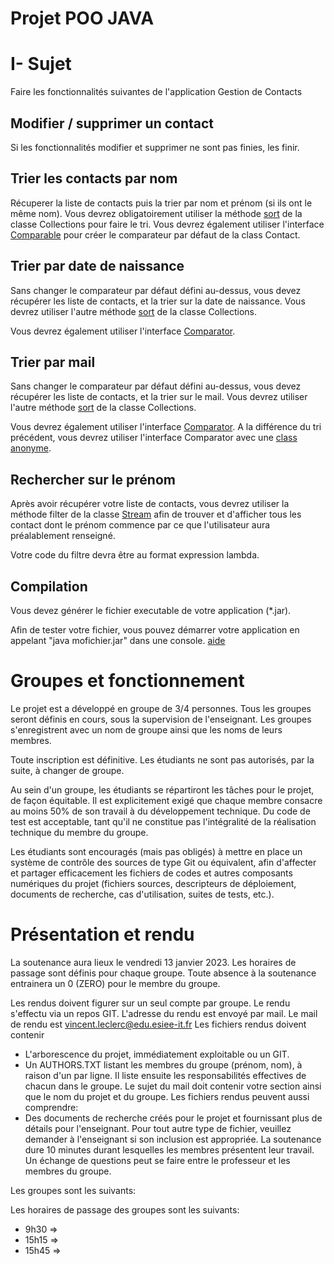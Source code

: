# Projet POO JAVA

# I- Sujet

Faire les fonctionnalités suivantes de l'application Gestion de Contacts

## Modifier / supprimer un contact 

Si les fonctionnalités modifier et supprimer ne sont pas finies, les finir.

## Trier les contacts par nom

Récuperer la liste de contacts puis la trier par nom et prénom (si ils ont le même nom).
Vous devrez obligatoirement utiliser la méthode [sort](https://docs.oracle.com/en/java/javase/11/docs/api/java.base/java/util/Collections.html#sort(java.util.List)) de la classe Collections pour faire le tri.
Vous devrez également utiliser l'interface [Comparable](https://docs.oracle.com/en/java/javase/11/docs/api/java.base/java/lang/Comparable.html) pour créer le comparateur par défaut de la class Contact.

## Trier par date de naissance

Sans changer le comparateur par défaut défini au-dessus, vous devez récupérer les liste de contacts, et la trier sur la date de naissance.
Vous devrez utiliser l'autre méthode [sort](https://docs.oracle.com/en/java/javase/11/docs/api/java.base/java/util/Collections.html#sort(java.util.List,java.util.Comparator)) de la classe Collections.

Vous devrez également utiliser l'interface [Comparator](https://docs.oracle.com/en/java/javase/11/docs/api/java.base/java/util/Comparator.html).

## Trier par mail

Sans changer le comparateur par défaut défini au-dessus, vous devez récupérer les liste de contacts, et la trier sur le mail.
Vous devrez utiliser l'autre méthode [sort](https://docs.oracle.com/en/java/javase/11/docs/api/java.base/java/util/Collections.html#sort(java.util.List,java.util.Comparator)) de la classe Collections.

Vous devrez également utiliser l'interface [Comparator](https://docs.oracle.com/en/java/javase/11/docs/api/java.base/java/util/Comparator.html).
A la différence du tri précédent, vous devrez utiliser l'interface Comparator avec une [class anonyme](https://docs.oracle.com/javase/tutorial/java/javaOO/anonymousclasses.html).

## Rechercher sur le prénom

Après avoir récupérer votre liste de contacts, vous devrez utiliser la méthode filter de la classe [Stream](https://docs.oracle.com/en/java/javase/11/docs/api/java.base/java/util/stream/package-summary.html) afin de trouver et d'afficher tous les contact dont le prénom commence par ce que l'utilisateur aura préalablement renseigné.

Votre code du filtre devra être au format expression lambda.

## Compilation

Vous devez générer le fichier executable de votre application (*.jar).

Afin de tester votre fichier, vous pouvez démarrer votre application en appelant "java mofichier.jar" dans une console.
[aide](https://docs.oracle.com/javase/tutorial/deployment/jar/build.html)


# Groupes et fonctionnement

Le projet est a développé en groupe de 3/4 personnes.
Tous les groupes seront définis en cours, sous la supervision de l'enseignant. Les groupes s'enregistrent avec un nom de groupe ainsi que les noms de leurs membres.

Toute inscription est définitive.  Les étudiants ne sont pas autorisés, par la suite, à changer de groupe.

Au sein d'un groupe, les étudiants se répartiront les tâches pour le projet, de façon équitable.  Il est explicitement exigé que chaque membre consacre au moins 50% de son travail à du développement technique. Du code de test est acceptable, tant qu'il ne constitue pas l'intégralité de la réalisation technique du membre du groupe.

Les étudiants sont encouragés (mais pas obligés) à mettre en place un système de contrôle des sources de type Git ou équivalent, afin d'affecter et partager efficacement les fichiers de codes et autres composants numériques du projet (fichiers sources, descripteurs de déploiement, documents de recherche, cas d'utilisation, suites de tests, etc.).

# Présentation et rendu

La soutenance aura lieux le vendredi 13 janvier 2023.
Les horaires de passage sont définis pour chaque groupe.
Toute absence à la soutenance entrainera un 0 (ZERO) pour le membre du groupe.

Les rendus doivent figurer sur un seul compte par groupe.
Le rendu s'effectu via un repos GIT. L'adresse du rendu est envoyé par mail.
Le mail de rendu est vincent.leclerc@edu.esiee-it.fr
Les fichiers rendus doivent contenir
  - L'arborescence du projet, immédiatement exploitable ou un GIT.
  - Un AUTHORS.TXT listant les membres du groupe (prénom, nom), à raison d'un par ligne.  Il liste ensuite les responsabilités effectives de chacun dans le groupe.
Le sujet du mail doit contenir votre section ainsi que le nom du projet et du groupe.
Les fichiers rendus peuvent aussi comprendre: 
  - Des documents de recherche créés pour le projet et fournissant plus de détails pour l'enseignant.
Pour tout autre type de fichier, veuillez demander à l'enseignant si son inclusion est appropriée.
La soutenance dure 10 minutes durant lesquelles les membres présentent leur travail. Un échange de questions peut se faire entre le professeur et les membres du groupe.

Les groupes sont les suivants:


Les horaires de passage des groupes sont les suivants:
- 9h30 => 
- 15h15 => 
- 15h45 => 
